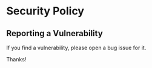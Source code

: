 # Security Policy

## Reporting a Vulnerability

If you find a vulnerability, please open a bug issue for it.

Thanks!
